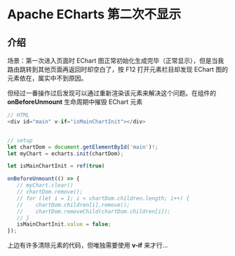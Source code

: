 # Apache ECharts 第二次不显示

## 介绍

场景：第一次进入页面时 EChart 图正常初始化生成完毕（正常显示），但是当我路由跳转到其他页面再返回时却空白了，按 F12 打开元素栏目却发现 EChart 图的元素依在，属实中不到原因。

但经过一番操作过后发现可以通过重新渲染该元素来解决这个问题。在组件的 **onBeforeUnmount** 生命周期中摧毁 EChart 元素

```javascript
// HTML
<div id="main" v-if="isMainChartInit"></div>


// setup
let chartDom = document.getElementById('main')!;
let myChart = echarts.init(chartDom);

let isMainChartInit = ref(true)

onBeforeUnmount(() => {
   // myChart.clear()
   // chartDom.remove();
   // for (let i = 1; i < chartDom.children.length; i++) {
   //    chartDom.children[i].remove();
   //    chartDom.removeChild(chartDom.children[i]);
   // }
   isMainChartInit.value = false;
});
```

上边有许多清除元素的代码，但唯独需要使用 **v-if** 来才行...
